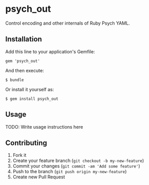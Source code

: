 # psych_out

Control encoding and other internals of Ruby Psych YAML.

## Installation

Add this line to your application's Gemfile:

    gem 'psych_out'

And then execute:

    $ bundle

Or install it yourself as:

    $ gem install psych_out

## Usage

TODO: Write usage instructions here

## Contributing

1. Fork it
2. Create your feature branch (`git checkout -b my-new-feature`)
3. Commit your changes (`git commit -am 'Add some feature'`)
4. Push to the branch (`git push origin my-new-feature`)
5. Create new Pull Request
